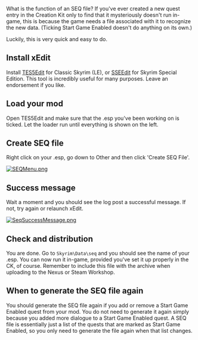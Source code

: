 What is the function of an SEQ file? If you've ever created a new quest entry in the Creation Kit only to find that it mysteriously doesn't run in-game, this is because the game needs a file associated with it to recognize the new data. (Ticking Start Game Enabled doesn't do anything on its own.)

Luckily, this is very quick and easy to do.

## Install xEdit

Install [TES5Edit](https://www.nexusmods.com/skyrim/mods/25859/) for Classic Skyrim (LE), or [SSEEdit](https://www.nexusmods.com/skyrimspecialedition/mods/164) for Skyrim Special Edition. This tool is incredibly useful for many purposes. Leave an endorsement if you like.

## Load your mod

Open TES5Edit and make sure that the .esp you've been working on is ticked. Let the loader run until everything is shown on the left.

## Create SEQ file
Right click on your .esp, go down to Other and then click 'Create SEQ File'.

[![SEQMenu.png](https://wiki.beyondskyrim.org/w/images/8/8e/SEQMenu.png)](https://wiki.beyondskyrim.org/wiki/File:SEQMenu.png)

## Success message

Wait a moment and you should see the log post a successful message. If not, try again or relaunch xEdit.

[![SeqSuccessMessage.png](https://wiki.beyondskyrim.org/w/images/c/ce/SeqSuccessMessage.png)](https://wiki.beyondskyrim.org/wiki/File:SeqSuccessMessage.png)

## Check and distribution

You are done. Go to `Skyrim\Data\seq` and you should see the name of your .esp. You can now run it in-game, provided you've set it up properly in the CK, of course. Remember to include this file with the archive when uploading to the Nexus or Steam Workshop.

## When to generate the SEQ file again

You should generate the SEQ file again if you add or remove a Start Game Enabled quest from your mod. You do not need to generate it again simply because you added more dialogue to a Start Game Enabled quest. A SEQ file is essentially just a list of the quests that are marked as Start Game Enabled, so you only need to generate the file again when that list changes.